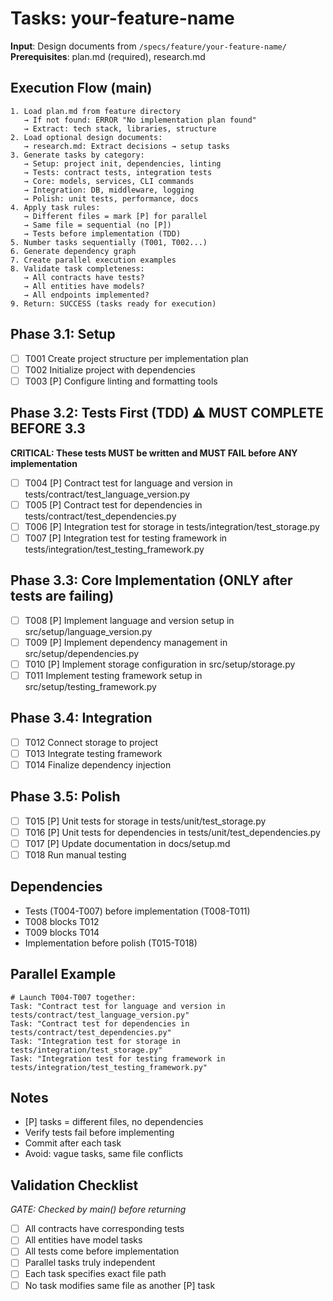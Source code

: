 # Tasks: your-feature-name

**Input**: Design documents from `/specs/feature/your-feature-name/`
**Prerequisites**: plan.md (required), research.md

## Execution Flow (main)

```
1. Load plan.md from feature directory
   → If not found: ERROR "No implementation plan found"
   → Extract: tech stack, libraries, structure
2. Load optional design documents:
   → research.md: Extract decisions → setup tasks
3. Generate tasks by category:
   → Setup: project init, dependencies, linting
   → Tests: contract tests, integration tests
   → Core: models, services, CLI commands
   → Integration: DB, middleware, logging
   → Polish: unit tests, performance, docs
4. Apply task rules:
   → Different files = mark [P] for parallel
   → Same file = sequential (no [P])
   → Tests before implementation (TDD)
5. Number tasks sequentially (T001, T002...)
6. Generate dependency graph
7. Create parallel execution examples
8. Validate task completeness:
   → All contracts have tests?
   → All entities have models?
   → All endpoints implemented?
9. Return: SUCCESS (tasks ready for execution)
```

## Phase 3.1: Setup

- [ ] T001 Create project structure per implementation plan
- [ ] T002 Initialize project with dependencies
- [ ] T003 [P] Configure linting and formatting tools

## Phase 3.2: Tests First (TDD) ⚠️ MUST COMPLETE BEFORE 3.3

**CRITICAL: These tests MUST be written and MUST FAIL before ANY implementation**

- [ ] T004 [P] Contract test for language and version in tests/contract/test_language_version.py
- [ ] T005 [P] Contract test for dependencies in tests/contract/test_dependencies.py
- [ ] T006 [P] Integration test for storage in tests/integration/test_storage.py
- [ ] T007 [P] Integration test for testing framework in tests/integration/test_testing_framework.py

## Phase 3.3: Core Implementation (ONLY after tests are failing)

- [ ] T008 [P] Implement language and version setup in src/setup/language_version.py
- [ ] T009 [P] Implement dependency management in src/setup/dependencies.py
- [ ] T010 [P] Implement storage configuration in src/setup/storage.py
- [ ] T011 Implement testing framework setup in src/setup/testing_framework.py

## Phase 3.4: Integration

- [ ] T012 Connect storage to project
- [ ] T013 Integrate testing framework
- [ ] T014 Finalize dependency injection

## Phase 3.5: Polish

- [ ] T015 [P] Unit tests for storage in tests/unit/test_storage.py
- [ ] T016 [P] Unit tests for dependencies in tests/unit/test_dependencies.py
- [ ] T017 [P] Update documentation in docs/setup.md
- [ ] T018 Run manual testing

## Dependencies

- Tests (T004-T007) before implementation (T008-T011)
- T008 blocks T012
- T009 blocks T014
- Implementation before polish (T015-T018)

## Parallel Example

```
# Launch T004-T007 together:
Task: "Contract test for language and version in tests/contract/test_language_version.py"
Task: "Contract test for dependencies in tests/contract/test_dependencies.py"
Task: "Integration test for storage in tests/integration/test_storage.py"
Task: "Integration test for testing framework in tests/integration/test_testing_framework.py"
```

## Notes

- [P] tasks = different files, no dependencies
- Verify tests fail before implementing
- Commit after each task
- Avoid: vague tasks, same file conflicts

## Validation Checklist

_GATE: Checked by main() before returning_

- [ ] All contracts have corresponding tests
- [ ] All entities have model tasks
- [ ] All tests come before implementation
- [ ] Parallel tasks truly independent
- [ ] Each task specifies exact file path
- [ ] No task modifies same file as another [P] task
